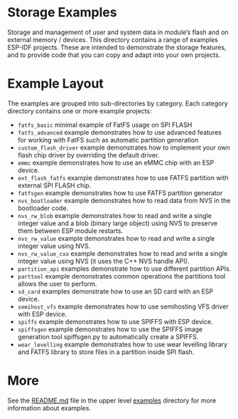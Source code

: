 # Storage Examples

Storage and management of user and system data in module’s flash and on external memory / devices.
This directory contains a range of examples ESP-IDF projects. These are intended to demonstrate the storage features, and to provide code that you can copy and adapt into your own projects.

# Example Layout

The examples are grouped into sub-directories by category. Each category directory contains one or more example projects:

* `fatfs_basic` minimal example of FatFS usage on SPI FLASH
* `fatfs_advanced` example demonstrates how to use advanced features for working with FatFS such as automatic partition generation
* `custom_flash_driver` example demonstrates how to implement your own flash chip driver by overriding the default driver.
* `emmc` example demonstrates how to use an eMMC chip with an ESP device.
* `ext_flash_fatfs` example demonstrates how to use FATFS partition with external SPI FLASH chip.
* `fatfsgen` example demonstrates how to use FATFS partition generator
* `nvs_bootloader` example demonstrates how to read data from NVS in the bootloader code.
* `nvs_rw_blob` example demonstrates how to read and write a single integer value and a blob (binary large object) using NVS to preserve them between ESP module restarts.
* `nvs_rw_value` example demonstrates how to read and write a single integer value using NVS.
* `nvs_rw_value_cxx` example demonstrates how to read and write a single integer value using NVS (it uses the C++ NVS handle API).
* `partition_api` examples demonstrate how to use different partition APIs.
* `parttool` example demonstrates common operations the partitions tool allows the user to perform.
* `sd_card` examples demonstrate how to use an SD card with an ESP device.
* `semihost_vfs` example demonstrates how to use semihosting VFS driver with ESP device.
* `spiffs` example demonstrates how to use SPIFFS with ESP device.
* `spiffsgen` example demonstrates how to use the SPIFFS image generation tool spiffsgen.py to automatically create a SPIFFS.
* `wear_levelling` example demonstrates how to use wear levelling library and FATFS library to store files in a partition inside SPI flash.

# More

See the [README.md](../README.md) file in the upper level [examples](../) directory for more information about examples.
